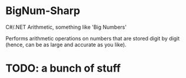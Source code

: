 # BigNum-Sharp
C#/.NET Arithmetic, something like 'Big Numbers'

Performs arithmetic operations on numbers that are stored digit by digit (hence, can be as large and accurate as you like).

# TODO: a bunch of stuff

